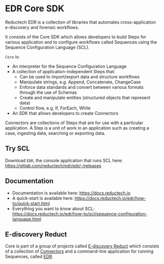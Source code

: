 # EDR Core SDK

Reductech EDR is a collection of libraries that automates
cross-application e-discovery and forensic workflows.

It consists of the Core SDK which allows developers to
build Steps for various application and to configure workflows
called Sequences using the Sequence Configuration Language (SCL).

`Core` is:

- An interpreter for the Sequence Configuration Language
- A collection of application-independent Steps that:
  - Can be used to import/export data and structure workflows
  - Manipulate strings, e.g. Append, Concatenate, ChangeCase
  - Enforce data standards and convert between various formats through the use of Schemas
  - Create and manipulate entities (structured objects that represent data)
  - Control flow, e.g. If, ForEach, While
- An SDK that allows developers to create Connectors

Connectors are collections of Steps that are for use with
a particular application. A Step is a unit of work in an application
such as creating a case, ingesting data, searching or exporting data.

## Try SCL

Download `EDR`, the console application that runs SCL here: https://gitlab.com/reductech/edr/edr/-/releases

## Documentation

- Documentation is available here: https://docs.reductech.io
- A quick-start is available here: https://docs.reductech.io/edr/how-to/quick-start.html
- Everything you want to know about SCL: https://docs.reductech.io/edr/how-to/scl/sequence-configuration-language.html

## E-discovery Reduct

Core is part of a group of projects called
[E-discovery Reduct](https://gitlab.com/reductech/edr)
which consists of a collection of [Connectors](https://gitlab.com/reductech/edr/connectors)
and a command-line application for running Sequences, called
[EDR](https://gitlab.com/reductech/edr/edr/-/releases).
